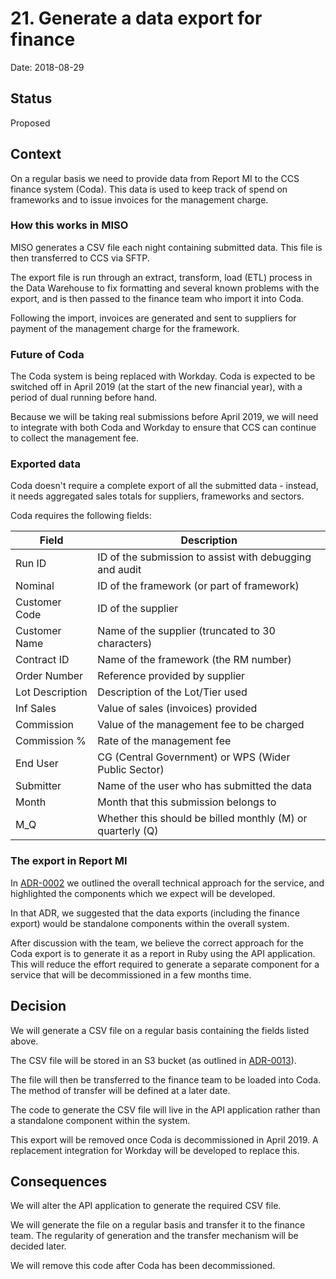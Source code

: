 # 21. Generate a data export for finance

Date: 2018-08-29

## Status

Proposed

## Context

On a regular basis we need to provide data from Report MI to the CCS finance
system (Coda). This data is used to keep track of spend on frameworks and to
issue invoices for the management charge.

### How this works in MISO

MISO generates a CSV file each night containing submitted data. This file is
then transferred to CCS via SFTP.

The export file is run through an extract, transform, load (ETL) process in the
Data Warehouse to fix formatting and several known problems with the export, and
is then passed to the finance team who import it into Coda.

Following the import, invoices are generated and sent to suppliers for payment
of the management charge for the framework.

### Future of Coda

The Coda system is being replaced with Workday. Coda is expected to be switched
off in April 2019 (at the start of the new financial year), with a period of
dual running before hand.

Because we will be taking real submissions before April 2019, we will need to
integrate with both Coda and Workday to ensure that CCS can continue to collect
the management fee.

### Exported data

Coda doesn't require a complete export of all the submitted data - instead, it
needs aggregated sales totals for suppliers, frameworks and sectors.

Coda requires the following fields:

Field | Description |
----------|----------
Run ID | ID of the submission to assist with debugging and audit
Nominal | ID of the framework (or part of framework)
Customer Code | ID of the supplier
Customer Name | Name of the supplier (truncated to 30 characters)
Contract ID | Name of the framework (the RM number)
Order Number | Reference provided by supplier
Lot Description | Description of the Lot/Tier used
Inf Sales | Value of sales (invoices) provided
Commission | Value of the management fee to be charged
Commission % | Rate of the management fee
End User | CG (Central Government) or WPS (Wider Public Sector)
Submitter | Name of the user who has submitted the data
Month | Month that this submission belongs to
M_Q | Whether this should be billed monthly (M) or quarterly (Q)

### The export in Report MI

In [ADR-0002][adr-0002] we outlined the overall technical approach for the
service, and highlighted the components which we expect will be developed.

In that ADR, we suggested that the data exports (including the finance export)
would be standalone components within the overall system.

After discussion with the team, we believe the correct approach for the Coda
export is to generate it as a report in Ruby using the API application. This
will reduce the effort required to generate a separate component for a service
that will be decommissioned in a few months time.

## Decision

We will generate a CSV file on a regular basis containing the fields listed
above.

The CSV file will be stored in an S3 bucket (as outlined in
[ADR-0013][adr-0013]).

The file will then be transferred to the finance team to be loaded into Coda.
The method of transfer will be defined at a later date.

The code to generate the CSV file will live in the API application rather than
a standalone component within the system.

This export will be removed once Coda is decommissioned in April 2019. A
replacement integration for Workday will be developed to replace this.

## Consequences

We will alter the API application to generate the required CSV file.

We will generate the file on a regular basis and transfer it to the finance
team. The regularity of generation and the transfer mechanism will be decided
later.

We will remove this code after Coda has been decommissioned.

[adr-0002]: 0002-overall-technical-approach.md
[adr-0013]: 0013-use-s3-for-storing-files.md
